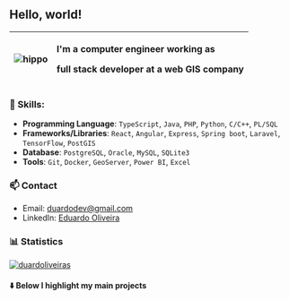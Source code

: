 ## Hello, world!

| ![hippo](https://media2.giphy.com/media/v1.Y2lkPTc5MGI3NjExOXllMGVhbmt3Y2FzcWk4aHFxYmEwZ2Y2Zmt5eGE4cjBzNXZocW85MiZlcD12MV9pbnRlcm5hbF9naWZfYnlfaWQmY3Q9Zw/QNagS57sbUws8/giphy.webp) | <p align="left">I'm a computer engineer working as </p> <p align="left">  full stack developer at a web GIS company </p> |
|---|---|

### 💼 Skills:

- **Programming Language**: `TypeScript`, `Java`, `PHP`, `Python`, `C/C++`, `PL/SQL`
- **Frameworks/Libraries**: `React`, `Angular`, `Express`, `Spring boot`, `Laravel`, `TensorFlow`, `PostGIS`
- **Database**: `PostgreSQL`, `Oracle`, `MySQL`, `SQLite3`
- **Tools**:  `Git`, `Docker`, `GeoServer`, `Power BI`, `Excel`

### 📫 Contact
- Email: duardodev@gmail.com
- LinkedIn: [Eduardo Oliveira](https://www.linkedin.com/in/duardooliveiras/)

### 📊 Statistics

<a href="https://github.com/DenverCoder1/github-readme-streak-stats">
   <img align="center" src="https://github-readme-streak-stats-eight.vercel.app/?user=duardoliveiras&theme=gotham&card_height=170&card_width=480" alt="duardoliveiras" />
</a>


#### ⬇️ Below I highlight my main projects

